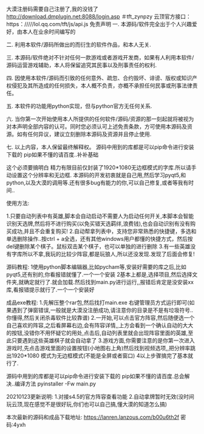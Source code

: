 大漠注册码需要自己注册了,我的没钱了
http://download.dmplugin.net:8088/login.asp
＃tft_zynpzy
云顶官方接口：https：/////lol.qq.com/tft/js/api.js
免责声明
一. 本源码/软件完全出于个人兴趣爱好，由本人在业余时间编写的

二. 利用本软件/源码所做出的而衍生的软件作品，和本人无关.

三. 本源码/软件绝对不针对任何一款游戏或者游戏开发商，如果有人利用本软件/源码运营游戏辅助，本人将保留追究其民事以及刑事责任的权利.

四. 因使用本软件/源码而引致的任何意外、疏忽、合约毁坏、诽谤、版权或知识产权侵犯及其所造成的任何损失，本人概不负责，亦概不承担任何民事或刑事法律责任。

五. 本软件的功能用python实现，但与python官方无任何关系.

六. 当你第一次开始使用本人所提供的任何软件/源码/资源的那一刻起就将被视为对本声明全部内容的认可。同时您必须认可上述免责条款，方可使用本源码及资源。如有任何异议，建议立刻删除本源码及资源并且停止使用.

七. 以上内容，本人保留最终解释权。
源码中用到的库都是可以pip命令进行安装下载的 pip如果不懂的请百度..补补基础

这个必须要搞明白
精力有限目前仅封装了1920*1080无边框模式的字库.所以请手动设置这个分辨率和无边框.
本源码的开发初衷就是自己用,然后学习pyqt5,和python,以及大漠的调用等.还有很多bug有能力的你,可以自己修复,或者等我有时间..

使用方法:

1.只要自动列表中有英雄,脚本会自动启动不需要人为启动任何开关,本脚本会智能识别天选牌,然后将不进行购买(以免买错天选羁绊,浪费钱),也会自动识别有没有购买成功,并且不会重复购买!
2.自动帮拿列表中，支持您非常熟悉的快捷键，多选和单选删除操作..按ctrl + a全选，还有其他windows用户都懂的快捷方式，然后按del键删除某个棋子。鼠标双击某个棋子，也可以单独的进行删除
3.有一些英雄没有字库所以不拿,我玩的比较少阵容,都是玩狼人,所以还没发现.发现了后面会修复!

源码教程:
1使用python脚本编辑器,比如pycham等,安装好需要的库之后,比如pyqt5,还有别的,你看报错就懂了.一个一个安装
2基本上都是,选择项目,然后选择文件夹,就确定就行了.就会加载.然后找到main.py进行运行,,报错后肯定是没安装xx库,看报错提示就行了.一个一个安装好

成品exe教程:
1.先解压整个rar包,然后找打main.exe 右键管理员方式运行即可(如果遇到了弹窗错误,一般就是大漠没注册成功,请注意你的目录是不是有垃圾符号..你懂得,然后关闭杀毒软件比较靠谱)
2.一开始,可以点击官方阵容,然后随便选一个自己喜欢的阵容,之后看屏幕右边,会有阵容详情,,上方会看到一个确认自动的大大的按钮,没错你不用怀疑它的用处,点击后,自动列表里就会出现阵容里面的英雄,至此只要遇到这些英雄棋子就会自动拿了
3.游戏方面,你需要注意的是你第一次进入游戏时,先点击游戏里面的设置按钮(小地图右上角)然后找到视频选项,,把分辨率跳出1920*1080 模式为无边框模式(不能是全屏或者窗口)
4以上步骤搞完了基本就行了.

源码中用到的库都是可以pip命令进行安装下载的 pip如果不懂的请百度.总会解决..编译方法  pyinstaller -Fw main.py

20210123更新说明:
1.对接s4.5的官方阵容查看功能
2.自动拿牌暂时无效(没时间玩云顶,现在感觉不是很好玩,你们也可以自己搞,懂大漠的知道怎么搞)

本次最新的源码和成品下载地址:
https://lanren.lanzous.com/b00u6th2f
密码:4yxh
